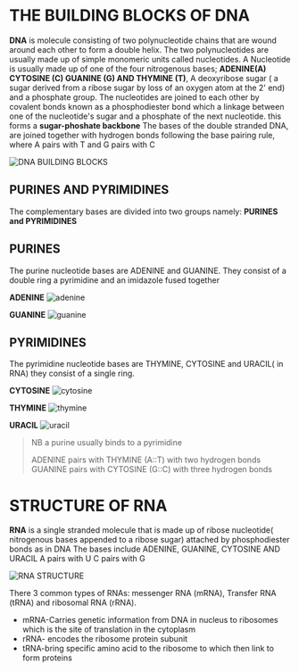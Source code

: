 # THE BUILDING BLOCKS OF DNA
**DNA** is molecule consisting of two polynucleotide chains that are wound around each other to form a double helix. The two polynucleotides are usually made up of simple monomeric units called nucleotides.
A Nucleotide is usually made up of one of the four nitrogenous bases; **ADENINE(A) CYTOSINE (C) GUANINE (G) AND THYMINE (T)**, A deoxyribose sugar ( a sugar derived from a ribose sugar by loss of an oxygen atom at the 2' end) and a phosphate group.
The nucleotides are joined to each other by covalent bonds known as a phosphodiester bond which a linkage between one of the nucleotide's sugar and a phosphate of the next nucleotide. this forms a  **sugar-phoshate backbone**
The bases of the double stranded DNA, are joined together with hydrogen bonds following the base pairing rule, where A pairs with T and G pairs with C


![DNA BUILDING BLOCKS](https://ib.bioninja.com.au/_Media/double-stranded-dna_med.jpeg)



## PURINES AND PYRIMIDINES
The complementary bases are divided into two groups namely: **PURINES and PYRIMIDINES**

## **PURINES**

The purine nucleotide bases are ADENINE and GUANINE. They consist of a double ring a pyrimidine and an imidazole fused together

   **ADENINE**
![adenine](https://www.albert.io/blog/wp-content/uploads/2016/10/Adenine.svg-273x300.png)
  
   **GUANINE**
![guanine](https://www.albert.io/blog/wp-content/uploads/2016/10/1280px-Guanin.svg-300x224.png) 



## **PYRIMIDINES**


The pyrimidine nucleotide bases are THYMINE, CYTOSINE and URACIL( in RNA) they consist of a single ring.

**CYTOSINE**
![cytosine](https://www.albert.io/blog/wp-content/uploads/2016/10/Cytosine_chemical_structure-224x300.png)

**THYMINE**
![thymine](https://www.albert.io/blog/wp-content/uploads/2016/10/974px-Thymine_skeletal.svg-285x300.png)

**URACIL**
![uracil](https://www.albert.io/blog/wp-content/uploads/2016/10/745px-Uracil.svg-218x300.png)



> NB a purine usually binds to a pyrimidine
> 
> ADENINE pairs with THYMINE (A::T) with two hydrogen bonds
> GUANINE pairs with CYTOSINE (G::C) with three hydrogen bonds


# STRUCTURE OF RNA
**RNA** is a single stranded molecule that is made up of ribose nucleotide( nitrogenous bases appended to a ribose sugar) attached by phosphodiester bonds as in DNA
The bases include ADENINE, GUANINE, CYTOSINE AND URACIL
A pairs with U
C pairs with G

![RNA STRUCTURE](https://user-images.githubusercontent.com/77435490/137631583-27938ea3-2d66-4952-980e-773237f29a4c.png)

There 3 common types of RNAs: messenger RNA (mRNA), Transfer RNA (tRNA) and ribosomal RNA (rRNA).
- mRNA-Carries genetic information from DNA in nucleus to ribosomes which is the site of translation in the cytoplasm
- rRNA- encodes the ribosome protein subunit
- tRNA-bring specific amino acid to the ribosome to which  then link to form proteins
